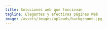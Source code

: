 ```yaml
---
title: Soluciones web que funcionan
tagline: Elegantes y efectivas páginas Web
image: /assets/images/uploads/background.jpg
---
```

